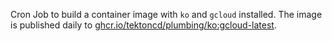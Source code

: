 Cron Job to build a container image with `ko` and `gcloud` installed.
The image is published daily to [ghcr.io/tektoncd/plumbing/ko:gcloud-latest](ghcr.io/tektoncd/plumbing/ko-gcloud:latest).
